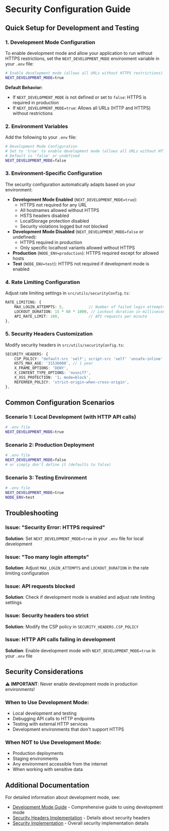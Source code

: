 # Security Configuration Guide

## Quick Setup for Development and Testing

### 1. Development Mode Configuration

To enable development mode and allow your application to run without HTTPS restrictions, set the `NEXT_DEVELOPMENT_MODE` environment variable in your `.env` file:

```bash
# Enable development mode (allows all URLs without HTTPS restrictions)
NEXT_DEVELOPMENT_MODE=true
```

**Default Behavior:**
- If `NEXT_DEVELOPMENT_MODE` is not defined or set to `false`: HTTPS is required in production
- If `NEXT_DEVELOPMENT_MODE=true`: Allows all URLs (HTTP and HTTPS) without restrictions

### 2. Environment Variables

Add the following to your `.env` file:

```bash
# Development Mode Configuration
# Set to 'true' to enable development mode (allows all URLs without HTTPS restrictions)
# Default is 'false' or undefined
NEXT_DEVELOPMENT_MODE=false
```

### 3. Environment-Specific Configuration

The security configuration automatically adapts based on your environment:

- **Development Mode Enabled** (`NEXT_DEVELOPMENT_MODE=true`): 
  - HTTPS not required for any URL
  - All hostnames allowed without HTTPS
  - HSTS headers disabled
  - LocalStorage protection disabled
  - Security violations logged but not blocked
- **Development Mode Disabled** (`NEXT_DEVELOPMENT_MODE=false` or undefined): 
  - HTTPS required in production
  - Only specific localhost variants allowed without HTTPS
- **Production** (`NODE_ENV=production`): HTTPS required except for allowed hosts
- **Test** (`NODE_ENV=test`): HTTPS not required if development mode is enabled

### 4. Rate Limiting Configuration

Adjust rate limiting settings in `src/utils/securityConfig.ts`:

```typescript
RATE_LIMITING: {
    MAX_LOGIN_ATTEMPTS: 5,           // Number of failed login attempts
    LOCKOUT_DURATION: 15 * 60 * 1000, // Lockout duration in milliseconds (15 minutes)
    API_RATE_LIMIT: 100,             // API requests per minute
},
```

### 5. Security Headers Customization

Modify security headers in `src/utils/securityConfig.ts`:

```typescript
SECURITY_HEADERS: {
    CSP_POLICY: "default-src 'self'; script-src 'self' 'unsafe-inline' 'unsafe-eval'; style-src 'self' 'unsafe-inline'; img-src 'self' data: https:; font-src 'self' data:; connect-src 'self' https:; frame-ancestors 'none';",
    HSTS_MAX_AGE: '31536000', // 1 year
    X_FRAME_OPTIONS: 'DENY',
    X_CONTENT_TYPE_OPTIONS: 'nosniff',
    X_XSS_PROTECTION: '1; mode=block',
    REFERRER_POLICY: 'strict-origin-when-cross-origin',
},
```

## Common Configuration Scenarios

### Scenario 1: Local Development (with HTTP API calls)
```bash
# .env file
NEXT_DEVELOPMENT_MODE=true
```

### Scenario 2: Production Deployment
```bash
# .env file
NEXT_DEVELOPMENT_MODE=false
# or simply don't define it (defaults to false)
```

### Scenario 3: Testing Environment
```bash
# .env file
NEXT_DEVELOPMENT_MODE=true
NODE_ENV=test
```

## Troubleshooting

### Issue: "Security Error: HTTPS required"
**Solution**: Set `NEXT_DEVELOPMENT_MODE=true` in your `.env` file for local development

### Issue: "Too many login attempts"
**Solution**: Adjust `MAX_LOGIN_ATTEMPTS` and `LOCKOUT_DURATION` in the rate limiting configuration

### Issue: API requests blocked
**Solution**: Check if development mode is enabled and adjust rate limiting settings

### Issue: Security headers too strict
**Solution**: Modify the CSP policy in `SECURITY_HEADERS.CSP_POLICY`

### Issue: HTTP API calls failing in development
**Solution**: Enable development mode with `NEXT_DEVELOPMENT_MODE=true` in your `.env` file

## Security Considerations

⚠️ **IMPORTANT**: Never enable development mode in production environments!

### When to Use Development Mode:
- Local development and testing
- Debugging API calls to HTTP endpoints
- Testing with external HTTP services
- Development environments that don't support HTTPS

### When NOT to Use Development Mode:
- Production deployments
- Staging environments
- Any environment accessible from the internet
- When working with sensitive data

## Additional Documentation

For detailed information about development mode, see:
- [Development Mode Guide](./DEVELOPMENT_MODE_GUIDE.md) - Comprehensive guide to using development mode
- [Security Headers Implementation](./SECURITY_HEADERS_IMPLEMENTATION.md) - Details about security headers
- [Security Implementation](./SECURITY_IMPLEMENTATION.md) - Overall security implementation details 